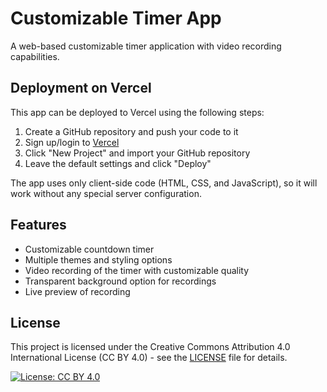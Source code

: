 # Customizable Timer App

A web-based customizable timer application with video recording capabilities.

## Deployment on Vercel

This app can be deployed to Vercel using the following steps:

1. Create a GitHub repository and push your code to it
2. Sign up/login to [Vercel](https://vercel.com)
3. Click "New Project" and import your GitHub repository
4. Leave the default settings and click "Deploy"

The app uses only client-side code (HTML, CSS, and JavaScript), so it will work without any special server configuration.

## Features

- Customizable countdown timer
- Multiple themes and styling options
- Video recording of the timer with customizable quality
- Transparent background option for recordings
- Live preview of recording

## License

This project is licensed under the Creative Commons Attribution 4.0 International License (CC BY 4.0) - see the [LICENSE](LICENSE) file for details.

[![License: CC BY 4.0](https://img.shields.io/badge/License-CC%20BY%204.0-lightgrey.svg)](https://creativecommons.org/licenses/by/4.0/)
